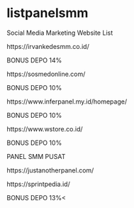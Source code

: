 # listpanelsmm
Social Media Marketing Website List
<p>https://irvankedesmm.co.id/</p>
<p>BONUS DEPO 14%</p>
  
<p>https://sosmedonline.com/</p>
<p>BONUS DEPO 10%</p>

<p>https://www.inferpanel.my.id/homepage/</p>
<p>BONUS DEPO 10%</p>

<p>https://www.wstore.co.id/</p>
<p>BONUS DEPO 10%</p>


<p>PANEL SMM PUSAT</p>
<p>https://justanotherpanel.com/</p>

<p>https://sprintpedia.id/</p>
<p>BONUS DEPO 13%<</p>
